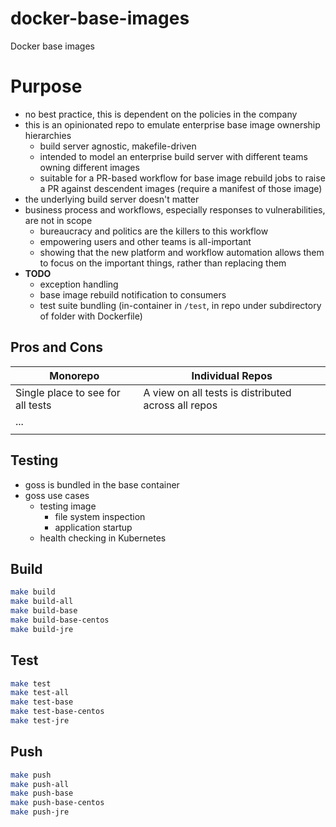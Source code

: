 # docker-base-images

Docker base images

# Purpose

- no best practice, this is dependent on the policies in the company
- this is an opinionated repo to emulate enterprise base image ownership hierarchies
  - build server agnostic, makefile-driven
  - intended to model an enterprise build server with different teams owning different images
  - suitable for a PR-based workflow for base image rebuild jobs to raise a PR against descendent images (require a manifest of those image)
- the underlying build server doesn't matter
- business process and workflows, especially responses to vulnerabilities, are not in scope
  - bureaucracy and politics are the killers to this workflow
  - empowering users and other teams is all-important
  - showing that the new platform and workflow automation allows them to focus on the important things, rather than replacing them
- **TODO**
  - exception handling
  - base image rebuild notification to consumers
  - test suite bundling (in-container in `/test`, in repo under subdirectory of folder with Dockerfile)

## Pros and Cons

| Monorepo                          | Individual Repos                                    |
| --------------------------------- | --------------------------------------------------- |
| Single place to see for all tests | A view on all tests is distributed across all repos |
| ...                               |                                                     |
|                                   |                                                     |



## Testing

- goss is bundled in the base container
- goss use cases
  - testing image
    - file system inspection
    - application startup
  - health checking in Kubernetes

## Build

```bash
make build
make build-all
make build-base
make build-base-centos
make build-jre
```

## Test

```bash
make test
make test-all
make test-base
make test-base-centos
make test-jre
```

## Push

```bash
make push
make push-all
make push-base
make push-base-centos
make push-jre
```
